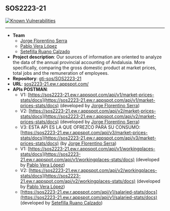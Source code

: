 ## SOS2223-21
[![Known Vulnerabilities](https://snyk.io/test/github/gti-sos/SOS2223-21/badge.svg)](https://snyk.io/test/github/gti-sos/SOS2223-21)

---------------------------
- **Team**
   - [Jorge Florentino Serra](https://github.com/jorgefl8)
   - [Pablo Vera López](https://github.com/pablovl95)
   - [Setefilla Ruano Calzado](https://github.com/SetefillaRuano)
- **Project description**: Our sources of information are oriented to analyze the data of the annual provincial accounting of Andalusia. More specifically, comparing the gross domestic product at market prices, total jobs and the remuneration of employees.
- **Repository**: [gti-sos/SOS2223-21](https://github.com/gti-sos/SOS2223-21)
- **URL**: [sos2223-21.ew.r.appspot.com/](https://sos2223-21.ew.r.appspot.com/)
- **APIs POSTMAN**:
   - V1: [https://sos2223-21.ew.r.appspot.com/api/v1/market-prices-stats/docs](https://sos2223-21.ew.r.appspot.com/api/v1/market-prices-stats/docs) (developed by [Jorge Florentino Serra](https://github.com/jorgefl8))
   - V2: [https://sos2223-21.ew.r.appspot.com/api/v2/market-prices-stats/docs](https://sos2223-21.ew.r.appspot.com/api/v2/market-prices-stats/docs) (developed by [Jorge Florentino Serra](https://github.com/jorgefl8))
   - V3: ESTA API ES LA QUE OFREZCO PARA SU CONSUMO: [https://sos2223-21.ew.r.appspot.com/api/v3/market-prices-stats/docs](https://sos2223-21.ew.r.appspot.com/api/v3/market-prices-stats/docs) (by [Jorge Florentino Serra](https://github.com/jorgefl8))
   - V1: [https://sos2223-21.ew.r.appspot.com/api/v1/workingplaces-stats/docs](https://sos2223-21.ew.r.appspot.com/api/v1/workingplaces-stats/docs) (developed by [Pablo Vera López](https://github.com/pablovl95))
   - V2: [https://sos2223-21.ew.r.appspot.com/api/v2/workingplaces-stats/docs](https://sos2223-21.ew.r.appspot.com/api/v2/workingplaces-stats/docs) (developed by [Pablo Vera López](https://github.com/pablovl95))
   -  [https://sos2223-21.ew.r.appspot.com/api/v1/salaried-stats/docs](https://sos2223-21.ew.r.appspot.com/api/v1/salaried-stats/docs) (developed by [Setefilla Ruano Calzado](https://github.com/SetefillaRuano))


